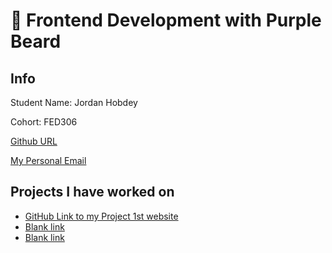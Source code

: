 # 🚀 Frontend Development with Purple Beard

## Info

Student Name: Jordan Hobdey

Cohort: FED306

[Github URL](https://github.com/nobdey92)

[My Personal Email](jordan_hobdey@hotmail.co.uk)

## Projects I have worked on

- [GitHub Link to my Project 1st website](https://nobdey92.github.io/My-Project/)
- [Blank link](https://url.com)
- [Blank link](https://url.com)

